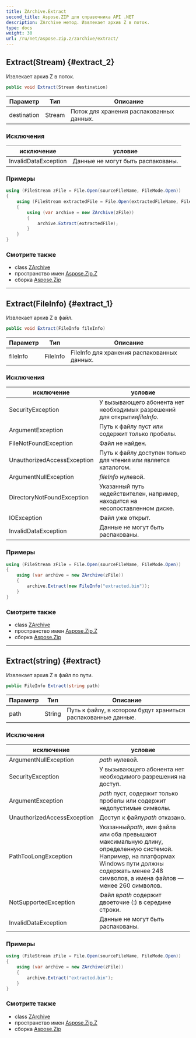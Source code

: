 ```yaml
---
title: ZArchive.Extract
second_title: Aspose.ZIP для справочника API .NET
description: ZArchive метод. Извлекает архив Z в поток.
type: docs
weight: 30
url: /ru/net/aspose.zip.z/zarchive/extract/
---
```

## Extract(Stream) {#extract_2}

Извлекает архив Z в поток.

```csharp
public void Extract(Stream destination)
```

| Параметр | Тип | Описание |
| --- | --- | --- |
| destination | Stream | Поток для хранения распакованных данных. |

### Исключения

| исключение | условие |
| --- | --- |
| InvalidDataException | Данные не могут быть распакованы. |

### Примеры

```csharp
using (FileStream zFile = File.Open(sourceFileName, FileMode.Open))
{
    using (FileStream extractedFile = File.Open(extractedFileName, FileMode.Create))
    {
        using (var archive = new ZArchive(zFile))
        {
            archive.Extract(extractedFile);
        }
    }
}
```

### Смотрите также

* class [ZArchive](../)
* пространство имен [Aspose.Zip.Z](../../zarchive/)
* сборка [Aspose.Zip](../../../)

---

## Extract(FileInfo) {#extract_1}

Извлекает архив Z в файл.

```csharp
public void Extract(FileInfo fileInfo)
```

| Параметр | Тип | Описание |
| --- | --- | --- |
| fileInfo | FileInfo | FileInfo для хранения распакованных данных. |

### Исключения

| исключение | условие |
| --- | --- |
| SecurityException | У вызывающего абонента нет необходимых разрешений для открытия*fileInfo*. |
| ArgumentException | Путь к файлу пуст или содержит только пробелы. |
| FileNotFoundException | Файл не найден. |
| UnauthorizedAccessException | Путь к файлу доступен только для чтения или является каталогом. |
| ArgumentNullException | *fileInfo* нулевой. |
| DirectoryNotFoundException | Указанный путь недействителен, например, находится на несопоставленном диске. |
| IOException | Файл уже открыт. |
| InvalidDataException | Данные не могут быть распакованы. |

### Примеры

```csharp
using (FileStream zFile = File.Open(sourceFileName, FileMode.Open))
{
    using (var archive = new ZArchive(zFile))
    {
        archive.Extract(new FileInfo("extracted.bin"));
    }
}
```

### Смотрите также

* class [ZArchive](../)
* пространство имен [Aspose.Zip.Z](../../zarchive/)
* сборка [Aspose.Zip](../../../)

---

## Extract(string) {#extract}

Извлекает архив Z в файл по пути.

```csharp
public FileInfo Extract(string path)
```

| Параметр | Тип | Описание |
| --- | --- | --- |
| path | String | Путь к файлу, в котором будут храниться распакованные данные. |

### Исключения

| исключение | условие |
| --- | --- |
| ArgumentNullException | *path* нулевой. |
| SecurityException | У вызывающего абонента нет необходимого разрешения на доступ. |
| ArgumentException | *path* пуст, содержит только пробелы или содержит недопустимые символы. |
| UnauthorizedAccessException | Доступ к файлу*path* отказано. |
| PathTooLongException | Указанный*path*, имя файла или оба превышают максимальную длину, определенную системой. Например, на платформах Windows пути должны содержать менее 248 символов, а имена файлов — менее 260 символов. |
| NotSupportedException | Файл в*path* содержит двоеточие (:) в середине строки. |
| InvalidDataException | Данные не могут быть распакованы. |

### Примеры

```csharp
using (FileStream zFile = File.Open(sourceFileName, FileMode.Open))
{
    using (var archive = new ZArchive(zFile))
    {
        archive.Extract("extracted.bin");
    }
}
```

### Смотрите также

* class [ZArchive](../)
* пространство имен [Aspose.Zip.Z](../../zarchive/)
* сборка [Aspose.Zip](../../../)


